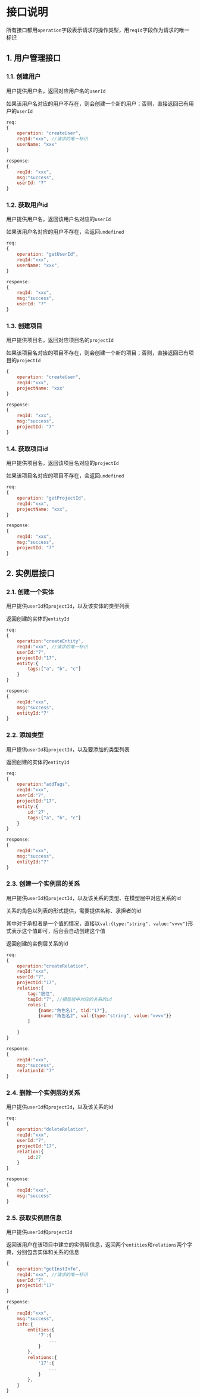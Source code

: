 # 接口说明

所有接口都用`operation`字段表示请求的操作类型，用`reqId`字段作为请求的唯一标识

## 1. 用户管理接口

### 1.1. 创建用户 

用户提供用户名，返回对应用户名的`userId`

如果该用户名对应的用户不存在，则会创建一个新的用户；否则，直接返回已有用户的`userId`

```js
req:
{
	operation: "createUser",
	reqId:"xxx", //请求的唯一标识
	userName: "xxx"
}

response:
{
	reqId: "xxx",
	msg:"success",
	userId: "7"
}
```

### 1.2. 获取用户id 

用户提供用户名，返回该用户名对应的`userId`

如果该用户名对应的用户不存在，会返回`undefined`

```javascript
req:
{
	operation: "getUserId",
	reqId:"xxx", 
	userName: "xxx", 
}

response:
{
	reqId: "xxx",
	msg:"success",
	userId: "7"
}
```

### 1.3. 创建项目

用户提供项目名，返回对应项目名的`projectId`

如果该项目名对应的项目不存在，则会创建一个新的项目；否则，直接返回已有项目的`projectId`

```javascript
{
	operation: "createUser",
	reqId:"xxx", 
	projectName: "xxx"
}

response:
{
	reqId: "xxx",
	msg:"success",
	projectId: "7"
}
```

### 1.4. 获取项目id

用户提供项目名，返回该项目名对应的`projectId`

如果该项目名对应的项目不存在，会返回`undefined`

```javascript
req:
{
	operation: "getProjectId",
	reqId:"xxx", 
	projectName: "xxx",
}

response:
{
	reqId: "xxx",
	msg:"success",
	projectId: "7"
}
```



## 2. 实例层接口

### 2.1. 创建一个实体

用户提供`userId`和`projectId`，以及该实体的类型列表

返回创建的实体的`entityId`

```javascript
req:
{
	operation:"createEntity",
	reqId:"xxx", //请求的唯一标识
	userId:"7",
	projectId:"17",
	entity:{
		tags:["a", "b", "c"]
	}
}

response:
{
	reqId:"xxx",
	msg:"success",
	entityId:"7"
}
```

### 2.2. 添加类型

用户提供`userId`和`projectId`，以及要添加的类型列表

返回创建的实体的`entityId`

```js
req:
{
	operation:"addTags",
	reqId:"xxx", 
	userId:"7",
	projectId:"17",
	entity:{
        id:'27',
		tags:["a", "b", "c"]
	}
}

response:
{
	reqId:"xxx",
	msg:"success",
	entityId:"7"
}
```



### 2.3. 创建一个实例层的关系

用户提供`userId`和`projectId`，以及该关系的类型、在模型层中对应关系的id

关系的角色以列表的形式提供，需要提供名称、承担者的id

其中对于承担者是一个值的情况，直接以`val:{type:"string", value:"vvvv"}`形式表示这个值即可，后台会自动创建这个值

返回创建的实例层关系的id

```javascript
req:
{
	operation:"createRelation",
	reqId:"xxx",
	userId:"7",
	projectId:"17",
	relation:{
		tag:"居住",
		tagId:"7", //模型层中对应的关系的id
		roles:[
			{name:"角色名1", tid:"17"},
			{name:"角色名2", val:{type:"string", value:"vvvv"}}
		]

	}
}

response:
{
	reqId:"xxx",
	msg:"success",
	relationId:"7"
}
```

### 2.4. 删除一个实例层的关系

用户提供`userId`和`projectId`，以及该关系的id

```js
req:
{
	operation:"deleteRelation",
	reqId:"xxx",
	userId:"7",
	projectId:"17",
	relation:{
		id:27
	}
}

response:
{
	reqId:"xxx",
	msg:"success"
}
```



### 2.5. 获取实例层信息

用户提供`userId`和`projectId`

返回该用户在该项目中建立的实例层信息，返回两个`entities`和`relations`两个字典，分别包含实体和关系的信息

```javascript
{
	operation:"getInstInfo",
	reqId:"xxx", //请求的唯一标识
	userId:"7",
	projectId:"17"
}

response:
{
	reqId:"xxx",
	msg:"success",
	info:{
		entities:{
			'7':{
				...
			}
		},
		relations:{
         	'17':{
           		... 
         	}
		},
	}
}
```

